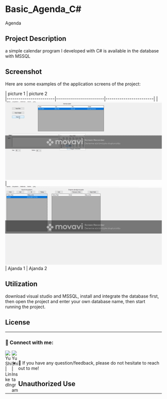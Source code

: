 # Basic_Agenda_C#

Agenda

## Project Description

a simple calendar program I developed with C# is available in the database with MSSQL

## Screenshot

Here are some examples of the application screens of the project:

| picture 1                 | picture 2                 
|------------------------|------------------------|------------------------|
| ![Başlık 1](https://github.com/elektrasta/Basic_Agenda/blob/main/%C3%96merFaruk%C3%87etinkaya211501047/Screenshot/Ekran%20G%C3%B6r%C3%BCnt%C3%BCs%C3%BC%20(1247).png) | ![Başlık 2](https://github.com/elektrasta/Basic_Agenda/blob/main/%C3%96merFaruk%C3%87etinkaya211501047/Screenshot/Ekran%20G%C3%B6r%C3%BCnt%C3%BCs%C3%BC%20(1248).png)
| Ajanda 1             | Ajanda 2             

## Utilization

download visual studio and MSSQL, install and integrate the database first, then open the project and enter your own database name, then start running the project.

## License

----------------------------------------------------------

### 🤝 Connect with me:

<a href="https://www.linkedin.com/in/%C3%B6mer-faruk-%C3%A7etinkaya-00626925b/"><img align="left" src="https://raw.githubusercontent.com/yushi1007/yushi1007/main/images/linkedin.svg" alt="Yu Shi | LinkedIn" width="21px"/></a>
<a href="https://www.instagram.com/elektrasta/"><img align="left" 
src="https://raw.githubusercontent.com/yushi1007/yushi1007/main/images/instagram.svg" alt="Yu Shi | Instagram" width="21px"/></a>
</br>
- 💬 If you have any question/feedback, please do not hesitate to reach out to me!

## Unauthorized Use

----------------------------------------------------------

